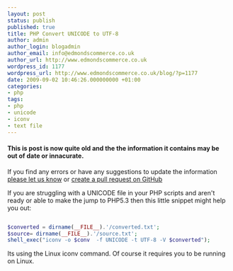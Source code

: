 ```yaml
---
layout: post
status: publish
published: true
title: PHP Convert UNICODE to UTF-8
author: admin
author_login: blogadmin
author_email: info@edmondscommerce.co.uk
author_url: http://www.edmondscommerce.co.uk
wordpress_id: 1177
wordpress_url: http://www.edmondscommerce.co.uk/blog/?p=1177
date: 2009-09-02 10:46:26.000000000 +01:00
categories:
- php
tags:
- php
- unicode
- iconv
- text file
---
```

<div class="oldpost"><h4>This is post is now quite old and the the information it contains may be out of date or innacurate.</h4>
<p>
If you find any errors or have any suggestions to update the information <a href="http://edmondscommerce.github.io/contact-us/index.html">please let us know</a>
or <a href="https://github.com/edmondscommerce/edmondscommerce.github.io">create a pull request on GitHub</a>
</p>
</div>
If you are struggling with a UNICODE file in your PHP scripts and aren't ready or able to make the jump to PHP5.3 then this little snippet might help you out:

```php

$converted = dirname(__FILE__).'/converted.txt';
$source= dirname(__FILE__).'/source.txt';
shell_exec("iconv -o $conv  -f UNICODE -t UTF-8 -V $converted");

```

Its using the Linux iconv command. Of course it requires you to be running on Linux.
